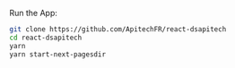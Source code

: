 Run the App:  

```bash
git clone https://github.com/ApitechFR/react-dsapitech
cd react-dsapitech
yarn
yarn start-next-pagesdir
```

